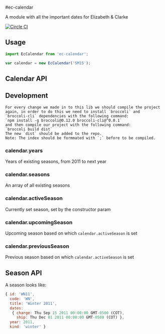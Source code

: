 #ec-calendar

A module with all the important dates for Elizabeth & Clarke

[![Circle CI](https://circleci.com/gh/buritica/ec-calendar.svg?style=svg)](https://circleci.com/gh/buritica/ec-calendar)

## Usage

```javascript
import EcCalendar from 'ec-calendar';

var calendar = new EcCalendar('SM15');
```

## Calendar API

## Development
    For every change we made in to this lib we should compile the project again, in order to do this we need to install `broccoli` and `broccoli-cli` dependencies with the following command:
    `npm install -g broccoli@0.12.0 broccoli-cli@^0.0.1`
    and then compile our project with the following command:
    `broccoli build dist`
    The new `dist` should be added to the repo. 
    Note: The index should be formmated with `;` before to be compiled.

### calendar.years
Years of existing seasons, from 2011 to next year

### calendar.seasons
An array of all existing seasons

### calendar.activeSeason
Currently set season, set by the constructor param

### calendar.upcomingSeason
Upcoming season based on which `calendar.activeSeason` is set

### calendar.previousSeason
Previous season based on which `calendar.activeSeason` is set

## Season API
A season looks like:

```javascript
{ id: 'WN11',
  code: 'WN',
  title: 'Winter 2011',
  dates:
   { charge: Thu Sep 15 2011 00:00:00 GMT-0500 (COT),
     ship: Thu Dec 01 2011 00:00:00 GMT-0500 (COT) },
  year: 2011,
  kind: 'winter' }
```


